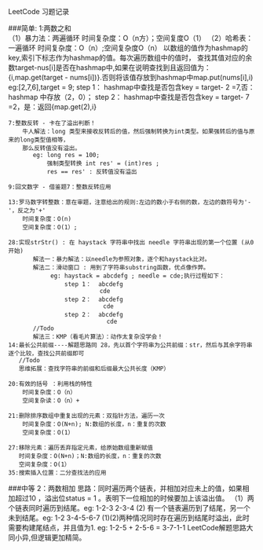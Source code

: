 LeetCode 习题记录

###简单:
    1:两数之和           
      （1）暴力法：两遍循环 时间复杂度：O（n方）；空间复度O（1）
      （2）哈希表：一遍循环 时间复杂度：O（n）;空间复杂度O（n）
           以数组的值作为hashmap的key,索引下标志作为hashmap的值。每次遍历数组中的值时，
           查找其值对应的余数target-nus[i]是否在hashmap中,如果在说明查找到且返回值为：
           {i,map.get(target - nums[i])}.否则将该值存放到hashmap中map.put(nums[i],i)
                eg:[2,7,6],target = 9;
                   step 1： hashmap中查找是否包含key = target- 2 =7,否：hashmap 中存放（2，0）；
                   step 2： hashmap中查找是否包含key = target- 7 =2，是：返回{map.get(2),i}
    
    7:整数反转 - 卡在了溢出判断！
        牛人解法：long 类型来接收反转后的值，然后强制转换为int类型。如果强转后的值与原来的long类型值相等，
        那么反转值没有溢出。
           eg: long res = 100;
               强制类型转换 int res' = (int)res ;
               res == res' : 反转值没有溢出
               
    9:回文数字 - 借鉴题7：整数反转应用
    
    13:罗马数字转整数：意在审题，注意给出的规则:左边的数小于右侧的数，左边的数符号为'-'，反之为'+'
        时间复杂度：O(n)
        空间复杂度：O(1）;
        
    28:实现strStr() : 在 haystack 字符串中找出 needle 字符串出现的第一个位置 (从0开始)
           解法一：暴力解法：以needle为参照对象，逐个和haystack比对。
           解法二：滑动窗口 : 用到了字符串substring函数，优点像作弊。
                eg: haystack = abcdefg ; needle = cde;执行过程如下：
                    step 1：  abcdefg
                              cde
                    step 2：  abcdefg
                               cde
                    step 2：  abcdefg
                                cde
           //Todo
           解法三：KMP（看毛片算法）：动作太复杂没学会！
    14:最长公共前缀----解题思路同 28，先以首个字符串为公共前缀：str，然后与其余字符串逐个比较，查找公共前缀即可
       //Todo
       思维拓展：查找字符串的前缀和后缀最大公共长度（KMP）
       
    20:有效的括号 ：利用栈的特性
        时间复杂度：O（n）
        空间复杂读：O（n）+
    
    21:删除排序数组中重复出现的元素：双指针方法，遍历一次
        时间复杂度：O(N+n); N:数组的长度，n：重复的次数
        空间复杂度：O(1）
    
    27:移除元素：遍历丢弃指定元素，给原始数组重新赋值
       时间复杂度：O(N+n)；N:数组的长度，n：重复的次数
       空间复杂度：O(1）
    35:搜索插入位置：二分查找法的应用
    
    
###中等
    2：两数相加
        思路：同时遍历两个链表，并相加对应未上的值，如果相加超过10 ，溢出位status = 1 。表明下一位相加的时候要加上该溢出值。
             （1）两个链表同时遍历到结尾。eg: 1-2-3   2-3-4
              (2) 有一个链表遍历到了结尾，另一个未到结尾。eg: 1-2  3-4-5-6-7
              (1)(2)两种情况同时存在遍历到结尾时溢出，此时需要构建尾结点，并且值为1.     eg: 1-2-5  + 2-5-6  = 3-7-1-1 
        LeetCode解题思路大同小异,但逻辑更加精简。  